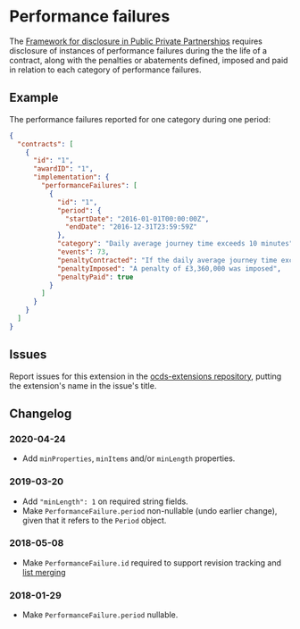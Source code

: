 # Performance failures

The [Framework for disclosure in Public Private Partnerships](https://thedocs.worldbank.org/en/doc/773541448296707678-0100022015/original/DisclosureinPPPsFramework.pdf) requires disclosure of instances of performance failures during the the life of a contract, along with the penalties or abatements defined, imposed and paid in relation to each category of performance failures.

## Example

The performance failures reported for one category during one period:

```json
{
  "contracts": [
    {
      "id": "1",
      "awardID": "1",
      "implementation": {
        "performanceFailures": [
          {
            "id": "1",
            "period": {
              "startDate": "2016-01-01T00:00:00Z",
              "endDate": "2016-12-31T23:59:59Z"
            },
            "category": "Daily average journey time exceeds 10 minutes",
            "events": 73,
            "penaltyContracted": "If the daily average journey time exceeds 10 minutes on more than 52 days per calendar year the project company will be subject to a penalty charge equal to (days - 52) * avgToll. Where days is the total number of days where the average journey time exceeded 10 minutes and avgToll is the average daily toll revenue to the project company over the calendar year in which the failures occurred.",
            "penaltyImposed": "A penalty of £3,360,000 was imposed",
            "penaltyPaid": true
          }
        ]
      }
    }
  ]
}
```

## Issues

Report issues for this extension in the [ocds-extensions repository](https://github.com/open-contracting/ocds-extensions/issues), putting the extension's name in the issue's title.

## Changelog

### 2020-04-24

- Add `minProperties`, `minItems` and/or `minLength` properties.

### 2019-03-20

- Add `"minLength": 1` on required string fields.
- Make `PerformanceFailure.period` non-nullable (undo earlier change), given that it refers to the `Period` object.

### 2018-05-08

- Make `PerformanceFailure.id` required to support revision tracking and [list merging](https://standard.open-contracting.org/latest/en/schema/merging/#array-values)

### 2018-01-29

- Make `PerformanceFailure.period` nullable.
